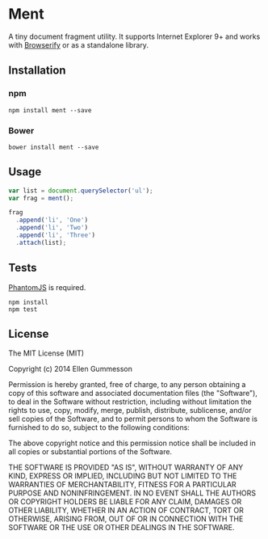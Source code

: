 # Ment

A tiny document fragment utility. It supports Internet Explorer 9+ and works with [Browserify](http://browserify.org/) or as a standalone library.

## Installation

### npm

~~~ text
npm install ment --save
~~~

### Bower

~~~ text
bower install ment --save
~~~

## Usage

~~~ javascript
var list = document.querySelector('ul');
var frag = ment();

frag
  .append('li', 'One')
  .append('li', 'Two')
  .append('li', 'Three')
  .attach(list);
~~~

## Tests

[PhantomJS](http://phantomjs.org/) is required.

~~~ text
npm install
npm test
~~~

## License

The MIT License (MIT)

Copyright (c) 2014 Ellen Gummesson

Permission is hereby granted, free of charge, to any person obtaining a copy
of this software and associated documentation files (the "Software"), to deal
in the Software without restriction, including without limitation the rights
to use, copy, modify, merge, publish, distribute, sublicense, and/or sell
copies of the Software, and to permit persons to whom the Software is
furnished to do so, subject to the following conditions:

The above copyright notice and this permission notice shall be included in
all copies or substantial portions of the Software.

THE SOFTWARE IS PROVIDED "AS IS", WITHOUT WARRANTY OF ANY KIND, EXPRESS OR
IMPLIED, INCLUDING BUT NOT LIMITED TO THE WARRANTIES OF MERCHANTABILITY,
FITNESS FOR A PARTICULAR PURPOSE AND NONINFRINGEMENT. IN NO EVENT SHALL THE
AUTHORS OR COPYRIGHT HOLDERS BE LIABLE FOR ANY CLAIM, DAMAGES OR OTHER
LIABILITY, WHETHER IN AN ACTION OF CONTRACT, TORT OR OTHERWISE, ARISING FROM,
OUT OF OR IN CONNECTION WITH THE SOFTWARE OR THE USE OR OTHER DEALINGS IN
THE SOFTWARE.
